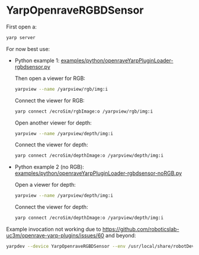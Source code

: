 # YarpOpenraveRGBDSensor

First open a:
```bash
yarp server
```

For now best use:
- Python example 1: [examples/python/openraveYarpPluginLoader-rgbdsensor.py](../../../examples/python/openraveYarpPluginLoader-rgbdsensor.py)
   
   Then open a viewer for RGB:
   ```bash
   yarpview --name /yarpview/rgb/img:i
   ```
   Connect the viewer for RGB:
   ```bash
   yarp connect /ecroSim/rgbImage:o /yarpview/rgb/img:i
   ```
   Open another viewer for depth:
   ```bash
   yarpview --name /yarpview/depth/img:i
   ```
   Connect the viewer for depth:
   ```bash
   yarp connect /ecroSim/depthImage:o /yarpview/depth/img:i
   ```

- Python example 2 (no RGB): [examples/python/openraveYarpPluginLoader-rgbdsensor-noRGB.py](../../../examples/python/openraveYarpPluginLoader-rgbdsensor-noRGB.py)

   Open a viewer for depth:
   ```bash
   yarpview --name /yarpview/depth/img:i
   ```
   Connect the viewer for depth:
   ```bash
   yarp connect /ecroSim/depthImage:o /yarpview/depth/img:i
   ```

Example invocation not working due to https://github.com/roboticslab-uc3m/openrave-yarp-plugins/issues/60 and beyond:
```bash
yarpdev --device YarpOpenraveRGBDSensor --env /usr/local/share/robotDevastation-openrave-models/contexts/openrave/ecro/mapping_room.env.xml --robotIndex 0 --depthSensorIndex 0 --rgbSensorIndex 1 --view --name /robot
```
